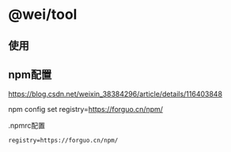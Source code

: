 # @wei/tool

## 使用



## npm配置

https://blog.csdn.net/weixin_38384296/article/details/116403848

npm config set registry=https://forguo.cn/npm/

.npmrc配置

```
registry=https://forguo.cn/npm/

```
